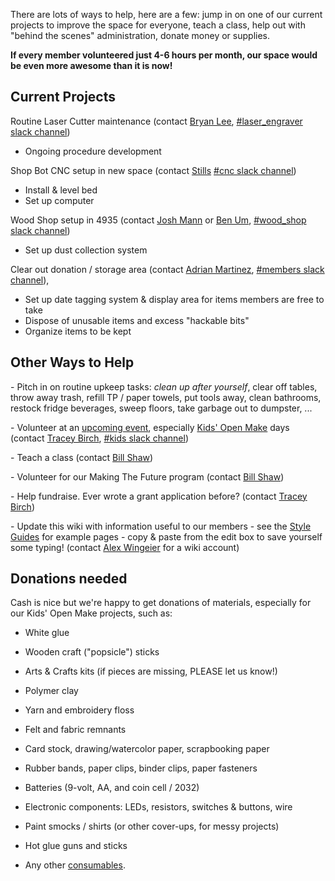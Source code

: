 There are lots of ways to help, here are a few: jump in on one of our
current projects to improve the space for everyone, teach a class, help
out with "behind the scenes" administration, donate money or supplies.

**If every member volunteered just 4-6 hours per month, our space would
be even more awesome than it is now\!**

## Current Projects

Routine Laser Cutter maintenance (contact [Bryan
Lee](https://tampahackerspace.slack.com/team/leebc), [\#laser\_engraver
slack channel](https://tampahackerspace.slack.com/messages/C0GQ3BNTG))

  - Ongoing procedure development

Shop Bot CNC setup in new space (contact
[Stills](https://tampahackerspace.slack.com/team/william.stillwell)
[\#cnc slack
channel](https://tampahackerspace.slack.com/messages/C4CQ967HB))

  - Install & level bed
  - Set up computer

Wood Shop setup in 4935 (contact [Josh
Mann](https://tampahackerspace.slack.com/team/jc_mann) or [Ben
Um](https://tampahackerspace.slack.com/team/benum), [\#wood\_shop slack
channel](https://tampahackerspace.slack.com/messages/C0GNLP2DS))

  - Set up dust collection system

Clear out donation / storage area (contact [Adrian
Martinez](https://tampahackerspace.slack.com/messages/@adrianm1972),
[\#members slack
channel](https://tampahackerspace.slack.com/messages/G0GNSLXU0)),

  - Set up date tagging system & display area for items members are free
    to take
  - Dispose of unusable items and excess "hackable bits"
  - Organize items to be kept

## Other Ways to Help

\- Pitch in on routine upkeep tasks: *clean up after yourself*, clear
off tables, throw away trash, refill TP / paper towels, put tools away,
clean bathrooms, restock fridge beverages, sweep floors, take garbage
out to dumpster, ...

\- Volunteer at an [upcoming
event](https://www.meetup.com/Tampa-Hackerspace/), especially [Kids'
Open Make](:Category:Kids "wikilink") days (contact [Tracey
Birch](https://tampahackerspace.slack.com/team/tabinfl), [\#kids slack
channel](https://tampahackerspace.slack.com/messages/C4T1YA1U1))

\- Teach a class (contact [Bill
Shaw](https://tampahackerspace.slack.com/team/bill.shaw))

\- Volunteer for our Making The Future program (contact [Bill
Shaw](https://tampahackerspace.slack.com/team/bill.shaw))

\- Help fundraise. Ever wrote a grant application before? (contact
[Tracey Birch](https://tampahackerspace.slack.com/team/tabinfl))

\- Update this wiki with information useful to our members - see the
[Style Guides](Style_Guides "wikilink") for example pages - copy & paste
from the edit box to save yourself some typing\! (contact [Alex
Wingeier](https://tampahackerspace.slack.com/team/mkchronos) for a wiki
account)

## Donations needed

Cash is nice but we're happy to get donations of materials, especially
for our Kids' Open Make projects, such as:

  - White glue

<!-- end list -->

  - Wooden craft ("popsicle") sticks

<!-- end list -->

  - Arts & Crafts kits (if pieces are missing, PLEASE let us know\!)

<!-- end list -->

  - Polymer clay

<!-- end list -->

  - Yarn and embroidery floss

<!-- end list -->

  - Felt and fabric remnants

<!-- end list -->

  - Card stock, drawing/watercolor paper, scrapbooking paper

<!-- end list -->

  - Rubber bands, paper clips, binder clips, paper fasteners

<!-- end list -->

  - Batteries (9-volt, AA, and coin cell / 2032)

<!-- end list -->

  - Electronic components: LEDs, resistors, switches & buttons, wire

<!-- end list -->

  - Paint smocks / shirts (or other cover-ups, for messy projects)

<!-- end list -->

  - Hot glue guns and sticks

<!-- end list -->

  - Any other [consumables](consumables.md "wikilink").
